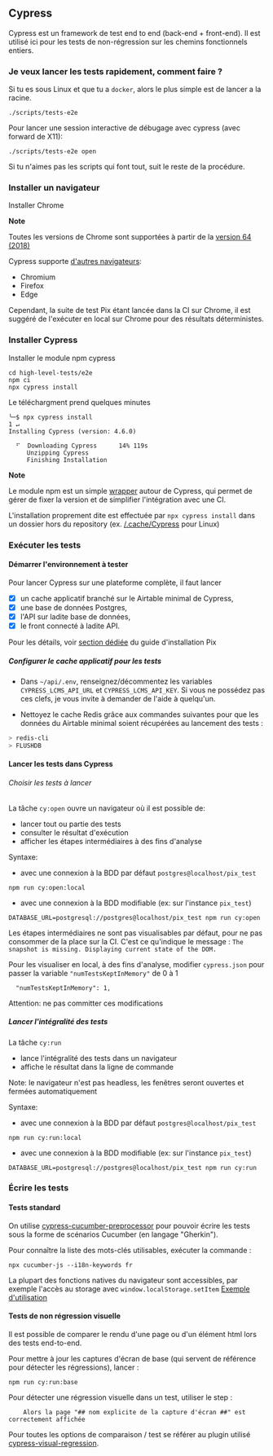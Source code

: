 ## Cypress

Cypress est un framework de test end to end (back-end + front-end).
Il est utilisé ici pour les tests de non-régression sur les chemins fonctionnels entiers.

### Je veux lancer les tests rapidement, comment faire ?

Si tu es sous Linux et que tu a `docker`, alors le plus simple est de lancer a la racine.

    ./scripts/tests-e2e

Pour lancer une session interactive de débugage avec cypress (avec forward de X11):

    ./scripts/tests-e2e open

Si tu n'aimes pas les scripts qui font tout, suit le reste de la procédure.

### Installer un navigateur

Installer Chrome

**Note** 

Toutes les versions de Chrome sont supportées à partir de la [version 64 (2018)](https://docs.cypress.io/guides/guides/launching-browsers.html#Chrome-Browsers)

Cypress supporte [d'autres navigateurs](https://docs.cypress.io/guides/guides/cross-browser-testing.html#Continuous-Integration-Strategies):
* Chromium
* Firefox
* Edge

Cependant, la suite de test Pix étant lancée dans la CI sur Chrome, il est suggéré de l'exécuter en local sur Chrome pour des résultats déterministes.

### Installer Cypress

Installer le module npm cypress
```
cd high-level-tests/e2e
npm ci
npx cypress install  
```

Le téléchargment prend quelques minutes
```
╰─$ npx cypress install                                                                                                                            1 ↵
Installing Cypress (version: 4.6.0)

  ⠋  Downloading Cypress      14% 119s
     Unzipping Cypress      
     Finishing Installation 
```

**Note**

Le module npm est un simple [wrapper](https://docs.cypress.io/guides/getting-started/installing-cypress.html#Installing) autour de Cypress, qui permet de gérer de fixer la version et de simplifier l'intégration avec une CI.

L'installation proprement dite est effectuée par `npx cypress install` dans un dossier hors du repository (ex. [/.cache/Cypress](https://docs.cypress.io/guides/getting-started/installing-cypress.html#Binary-cache) pour Linux)


### Exécuter les tests

#### Démarrer l'environnement à tester

Pour lancer Cypress sur une plateforme complète, il faut lancer
* [x] un cache applicatif branché sur le Airtable minimal de Cypress,
* [x] une base de données Postgres,
* [x] l'API sur ladite base de données,
* [x] le front connecté à ladite API.
 
Pour les détails, voir [section dédiée](../INSTALLATION.md#L42-L42) du guide d'installation Pix

##### Configurer le cache applicatif pour les tests

- Dans `~/api/.env`, renseignez/décommentez les variables `CYPRESS_LCMS_API_URL` et `CYPRESS_LCMS_API_KEY`. Si vous ne possédez pas ces clefs, je vous invite à demander de l'aide à quelqu'un.

- Nettoyez le cache Redis grâce aux commandes suivantes pour que les données du Airtable minimal soient récupérées au lancement des tests :

```bash
> redis-cli
> FLUSHDB
```

#### Lancer les tests dans Cypress

###### Choisir les tests à lancer

La tâche `cy:open` ouvre un navigateur où il est possible de: 
- lancer tout ou partie des tests
- consulter le résultat d'exécution
- afficher les étapes intermédiaires à des fins d'analyse

Syntaxe:
- avec une connexion à la BDD par défaut `postgres@localhost/pix_test`
```
npm run cy:open:local
```
- avec une connexion à la BDD modifiable (ex: sur l'instance `pix_test`)
```
DATABASE_URL=postgresql://postgres@localhost/pix_test npm run cy:open
```

Les étapes intermédiaires ne sont pas visualisables par défaut, pour ne pas consommer de la place sur la CI.
C'est ce qu'indique le message : `The snapshot is missing. Displaying current state of the DOM.`

Pour les visualiser en local, à des fins d'analyse, modifier `cypress.json` pour passer la variable `"numTestsKeptInMemory"` de 0 à 1 
```
  "numTestsKeptInMemory": 1,
```

Attention: ne pas committer ces modifications

##### Lancer l'intégralité des tests

La tâche `cy:run` 
- lance l'intégralité des tests dans un navigateur
- affiche le résultat dans la ligne de commande

Note: le navigateur n'est pas headless, les fenêtres seront ouvertes et fermées automatiquement

Syntaxe: 
- avec une connexion à la BDD par défaut `postgres@localhost/pix_test`
```
npm run cy:run:local
```
- avec une connexion à la BDD modifiable (ex: sur l'instance `pix_test`)
```
DATABASE_URL=postgresql://postgres@localhost/pix_test npm run cy:run
```

### Écrire les tests

#### Tests standard

On utilise
[cypress-cucumber-preprocessor](https://github.com/TheBrainFamily/cypress-cucumber-preprocessor)
pour pouvoir écrire les tests sous la forme de scénarios Cucumber (en langage
"Gherkin").

Pour connaître la liste des mots-clés utilisables, exécuter la commande :

```
npx cucumber-js --i18n-keywords fr
```

La plupart des fonctions natives du navigateur sont accessibles, par exemple l'accès au storage avec `window.localStorage.setItem` 
[Exemple d'utilisation](http://github.com/1024pix/pix/blob/858179613343e238e0f9776374ba4875b688194f/high-level-tests/e2e/cypress/support/commands.js#L5-L5)


#### Tests de non régression visuelle

Il est possible de comparer le rendu d'une page ou d'un élément html lors des tests end-to-end.  

Pour mettre à jour les captures d'écran de base (qui servent de référence pour détecter les régressions), lancer :
```
npm run cy:run:base
```

Pour détecter une régression visuelle dans un test, utiliser le step : 
```
    Alors la page "## nom explicite de la capture d'écran ##" est correctement affichée
```

Pour toutes les options de comparaison / test se référer au plugin utilisé [cypress-visual-regression](https://github.com/mjhea0/cypress-visual-regression). 
